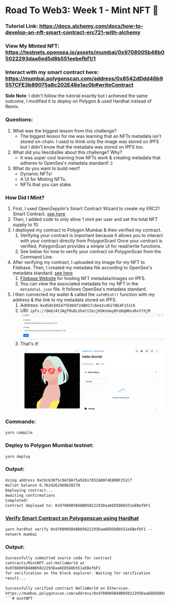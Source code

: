# Road To Web3: Week 1 - Mint NFT 🥳

### Tutorial Link: https://docs.alchemy.com/docs/how-to-develop-an-nft-smart-contract-erc721-with-alchemy

### View My Minted NFT: https://testnets.opensea.io/assets/mumbai/0x9708005b48b05022293daa6ed5d8b551eebefbf1/1

### Interact with my smart contract here: https://mumbai.polygonscan.com/address/0x8542dDdd46b9557CFE3b89075a8c202E48e1ac0b#writeContract

**Side Note**: I didn't follow the tutorial exactly but I achieved the same outcome, I modified it to deploy on Polygon & used Hardhat instead of Remix.
### Questions:
1. What was the biggest lesson from this challenge?
      - The biggest lesson for me was learning that an NFTs metadata isn't stored on-chain. I used to think only the image was stored on IPFS but I didn't know that the metadata was stored on IPFS too. 
2. What did you like/dislike about this challenge? Why?
      - It was super cool learning how NFTs work & creating metadata that adheres to OpenSea's metadata standard! :) 
3. What do you want to build next?
      - Dynamic NFTs!
      - A UI for Minting NFTs.
      - NFTs that you can stake.
### How Did I Mint?
1. First, I used OpenZepplin's Smart Contract Wizard to create my ERC21 Smart Contract. [see here](https://docs.openzeppelin.com/contracts/4.x/wizard)
2. Then, I added code to only allow 1 mint per user and set the total NFT supply to 10. 
3. I deployed my contract to Polygon Mumbai & then verified my contract. 
      1. Verifying your contract is important because it allows you to interact with your contract directly from PolygonScan! Once your contract is verified, PolygonScan provides a simple UI for read/write functions. 
      2. See below for how to verify your contract on PolygonScan from the Command Line. 
4. After verifying my contract, I uploaded my image for my NFT to Filebase. Then, I created my metadata file according to OpenSea's metadata standard. [see here](https://docs.opensea.io/docs/metadata-standards)
      1. [Filebase Website](https://filebase.com/) for hosting NFT metadata/images on IPFS.
      2. You can view the associated metadata for my NFT in the `metadata1.json` file. It follows OpenSea's metadata standard.
5. I then connected my wallet & called the `safeMint()` function with my address & the link to my metadata stored on IPFS.
      1. Address: `0x858C60547fE069724B017c8e42c4b27BE4F151C6`
      2. URI: `ipfs://QmbJ4tJAgTMuBLUheCYZezjHSKnUwyBYa9qN8xxRxYYXjM`
        ![Figure 1](images/polygonscan.png)
    1. That's it!
        ![Figure2](images/opensea.png)
### Commands:
```
yarn compile
```
### Deploy to Polygon Mumbai testnet:
```
yarn deploy
```
### Output:
```
Using address 0xC0c630f5c9A78A75a92617852AD0F4E80BF252Cf
Wallet balance 0.7624262968620278
Deploying contract...
Awaiting confirmations
Completed!
Contract deployed to: 0x9708005B48B05022293Daa6ED5D8b551eEBefbF1
```

### [Verify Smart Contract on Polygonscan using Hardhat](https://coinsbench.com/verify-smart-contract-on-polygonscan-using-hardhat-9b8331dbd888)

```
yarn hardhat verify 0x9708005B48B05022293Daa6ED5D8b551eEBefbF1 --network mumbai
```
### Output:
```
Successfully submitted source code for contract
contracts/MintNFT.sol:HelloWorld at 0x9708005B48B05022293Daa6ED5D8b551eEBefbF1
for verification on the block explorer. Waiting for verification result...

Successfully verified contract HelloWorld on Etherscan.
https://mumbai.polygonscan.com/address/0x9708005B48B05022293Daa6ED5D8b551eEBefbF1#code
```# mintNFT
